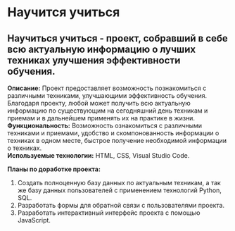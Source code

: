 # Научится учиться

## Научиться учиться - проект, собравший в себе всю актуальную информацию о лучших техниках улучшения эффективности обучения.

**Описание:** Проект предоставляет возможность познакомиться с различными техниками, улучшающими эффективность обучения. Благодаря проекту, любой может получить всю актуальную информацию по существующим на сегодняшний день техникам и приемам и в дальнейшем применять их на практике в жизни.  
**Функциональность:** Возможность ознакомиться с различными техниками и приемами, удобство и скомпонованность информации о техниках в одном месте, быстрое получение необходимой информации о техниках.  
**Используемые технологии:** HTML, CSS, Visual Studio Code.

**Планы по доработке проекта:**  
1. Создать полноценную базу данных по актуальным техникам, а так же базу данных пользователей с применением технологий Python, SQL.
2. Разработать формы для обратной связи с пользователями проекта.
3. Разработать интерактивный интерфейс проекта с помощью JavaScript.
